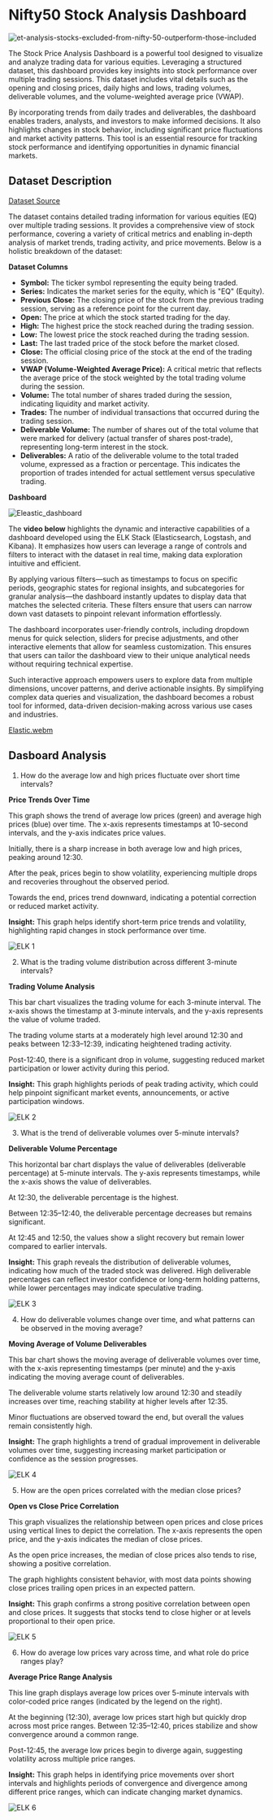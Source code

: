 # Nifty50 Stock Analysis Dashboard

![et-analysis-stocks-excluded-from-nifty-50-outperform-those-included](https://github.com/user-attachments/assets/79b9af1c-2a19-4209-8268-7e23c46e4708)


The Stock Price Analysis Dashboard is a powerful tool designed to visualize and analyze trading data for various equities. Leveraging a structured dataset, this dashboard provides key insights into stock performance over multiple trading sessions. This dataset includes vital details such as the opening and closing prices, daily highs and lows, trading volumes, deliverable volumes, and the volume-weighted average price (VWAP).

By incorporating trends from daily trades and deliverables, the dashboard enables traders, analysts, and investors to make informed decisions. It also highlights changes in stock behavior, including significant price fluctuations and market activity patterns. This tool is an essential resource for tracking stock performance and identifying opportunities in dynamic financial markets.

## Dataset Description

[Dataset Source](https://www.kaggle.com/datasets/rohanrao/nifty50-stock-market-data)

The dataset contains detailed trading information for various equities (EQ) over multiple trading sessions. It provides a comprehensive view of stock performance, covering a variety of critical metrics and enabling in-depth analysis of market trends, trading activity, and price movements. Below is a holistic breakdown of the dataset:

**Dataset Columns**
 - **Symbol:** The ticker symbol representing the equity being traded.
 - **Series:** Indicates the market series for the equity, which is "EQ" (Equity).
 - **Previous Close:** The closing price of the stock from the previous trading session, serving as a reference point for the current day.
 - **Open:** The price at which the stock started trading for the day.
 - **High:** The highest price the stock reached during the trading session.
 - **Low:** The lowest price the stock reached during the trading session.
 - **Last:** The last traded price of the stock before the market closed.
 - **Close:** The official closing price of the stock at the end of the trading session.
 - **VWAP (Volume-Weighted Average Price):** A critical metric that reflects the average price of the stock weighted by the total trading volume during the session.
 - **Volume:** The total number of shares traded during the session, indicating liquidity and market activity.
 - **Trades:** The number of individual transactions that occurred during the trading session.
 - **Deliverable Volume:** The number of shares out of the total volume that were marked for delivery (actual transfer of shares post-trade), representing long-term interest in the stock.
 - **Deliverables:** A ratio of the deliverable volume to the total traded volume, expressed as a fraction or percentage. This indicates the proportion of trades intended for actual settlement versus speculative trading.

**Dashboard**

![Eleastic_dashboard](https://github.com/user-attachments/assets/d7b016c9-634e-4ca9-b661-2ac1606e24dd)

The **video below** highlights the dynamic and interactive capabilities of a dashboard developed using the ELK Stack (Elasticsearch, Logstash, and Kibana). It emphasizes how users can leverage a range of controls and filters to interact with the dataset in real time, making data exploration intuitive and efficient.

By applying various filters—such as timestamps to focus on specific periods, geographic states for regional insights, and subcategories for granular analysis—the dashboard instantly updates to display data that matches the selected criteria. These filters ensure that users can narrow down vast datasets to pinpoint relevant information effortlessly.

The dashboard incorporates user-friendly controls, including dropdown menus for quick selection, sliders for precise adjustments, and other interactive elements that allow for seamless customization. This ensures that users can tailor the dashboard view to their unique analytical needs without requiring technical expertise.

Such interactive approach empowers users to explore data from multiple dimensions, uncover patterns, and derive actionable insights. By simplifying complex data queries and visualization, the dashboard becomes a robust tool for informed, data-driven decision-making across various use cases and industries.

[Elastic.webm](https://github.com/user-attachments/assets/f0715d79-625a-4902-b97f-a3f9e70a912c)

## Dasboard Analysis

1. How do the average low and high prices fluctuate over short time intervals?

**Price Trends Over Time**
   
This graph shows the trend of average low prices (green) and average high prices (blue) over time. The x-axis represents timestamps at 10-second intervals, and the y-axis indicates price values.

Initially, there is a sharp increase in both average low and high prices, peaking around 12:30.

After the peak, prices begin to show volatility, experiencing multiple drops and recoveries throughout the observed period.

Towards the end, prices trend downward, indicating a potential correction or reduced market activity.

**Insight:** This graph helps identify short-term price trends and volatility, highlighting rapid changes in stock performance over time.

![ELK 1](https://github.com/user-attachments/assets/1c129a68-4b27-403d-85d4-e498bf5ef1da)

2. What is the trading volume distribution across different 3-minute intervals?

**Trading Volume Analysis**

This bar chart visualizes the trading volume for each 3-minute interval. The x-axis shows the timestamp at 3-minute intervals, and the y-axis represents the value of volume traded.

The trading volume starts at a moderately high level around 12:30 and peaks between 12:33–12:39, indicating heightened trading activity.

Post-12:40, there is a significant drop in volume, suggesting reduced market participation or lower activity during this period.

**Insight:** This graph highlights periods of peak trading activity, which could help pinpoint significant market events, announcements, or active participation windows.

![ELK 2](https://github.com/user-attachments/assets/8693b9ef-e680-472f-a4d2-21db2cd7b73b)

3. What is the trend of deliverable volumes over 5-minute intervals?

**Deliverable Volume Percentage**

This horizontal bar chart displays the value of deliverables (deliverable percentage) at 5-minute intervals. The y-axis represents timestamps, while the x-axis shows the value of deliverables.

At 12:30, the deliverable percentage is the highest.

Between 12:35–12:40, the deliverable percentage decreases but remains significant.

At 12:45 and 12:50, the values show a slight recovery but remain lower compared to earlier intervals.

**Insight:** This graph reveals the distribution of deliverable volumes, indicating how much of the traded stock was delivered. High deliverable percentages can reflect investor confidence or long-term holding patterns, while lower percentages may indicate speculative trading.

![ELK 3](https://github.com/user-attachments/assets/639d97f5-5376-41a5-920a-e916dd9cf8a4)

4. How do deliverable volumes change over time, and what patterns can be observed in the moving average?

**Moving Average of Volume Deliverables**

This bar chart shows the moving average of deliverable volumes over time, with the x-axis representing timestamps (per minute) and the y-axis indicating the moving average count of deliverables.

The deliverable volume starts relatively low around 12:30 and steadily increases over time, reaching stability at higher levels after 12:35.

Minor fluctuations are observed toward the end, but overall the values remain consistently high.

**Insight:** The graph highlights a trend of gradual improvement in deliverable volumes over time, suggesting increasing market participation or confidence as the session progresses.

![ELK 4](https://github.com/user-attachments/assets/53ed9be2-d5fe-4f61-a0cd-624049d3022e)

5. How are the open prices correlated with the median close prices?

**Open vs Close Price Correlation**

This graph visualizes the relationship between open prices and close prices using vertical lines to depict the correlation. The x-axis represents the open price, and the y-axis indicates the median of close prices.

As the open price increases, the median of close prices also tends to rise, showing a positive correlation.

The graph highlights consistent behavior, with most data points showing close prices trailing open prices in an expected pattern.

**Insight:** This graph confirms a strong positive correlation between open and close prices. It suggests that stocks tend to close higher or at levels proportional to their open price.

![ELK 5](https://github.com/user-attachments/assets/3cd05c40-0f09-4537-9936-6dcae96a43bf)

6. How do average low prices vary across time, and what role do price ranges play?

**Average Price Range Analysis**

This line graph displays average low prices over 5-minute intervals with color-coded price ranges (indicated by the legend on the right).

At the beginning (12:30), average low prices start high but quickly drop across most price ranges.
Between 12:35–12:40, prices stabilize and show convergence around a common range.

Post-12:45, the average low prices begin to diverge again, suggesting volatility across multiple price ranges.

**Insight:** This graph helps in identifying price movements over short intervals and highlights periods of convergence and divergence among different price ranges, which can indicate changing market dynamics.

![ELK 6](https://github.com/user-attachments/assets/439e478e-e0b2-4e7a-9682-f357b44cf0d1)

